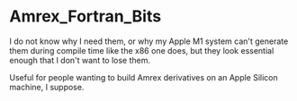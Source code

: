 # Amrex_Fortran_Bits
I do not know why I need them, or why my Apple M1 system can't generate them during compile time like the x86 one does, but they look essential enough that I don't want to lose them.

Useful for people wanting to build Amrex derivatives on an Apple Silicon machine, I suppose.
